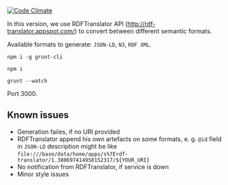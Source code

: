 [![Code Climate](https://codeclimate.com/github/semiotproject/onto-catalog/badges/gpa.svg)](https://codeclimate.com/github/semiotproject/onto-catalog)

In this version, we use RDFTranslator API (http://rdf-translator.appspot.com/) to convert between different semantic formats.

Available formats to generate: `JSON-LD`, `N3`, `RDF XML`.

```
npm i -g grunt-cli

npm i

grunt --watch
```

Port 3000.

## Known issues

* Generation failes, if no URI provided
* RDFTranslator append his own artefacts on some formats, e. g. `@id` field in `JSON-LD` description might be like `file:///base/data/home/apps/s%7Erdf-translator/1.380697414950152317/${YOUR_URI}`
* No notification from RDFTranslator, if service is down
* Minor style issues
